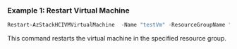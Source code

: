 ### Example 1: Restart Virtual Machine 
```powershell
Restart-AzStackHCIVMVirtualMachine  -Name "testVm" -ResourceGroupName "test-rg"

```
This command restarts the virtual machine in the specified resource group. 